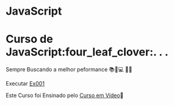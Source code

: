 # JavaScript

 <h1>Curso de JavaScript:four_leaf_clover:. . .</h1>

 Sempre Buscando a melhor peformance :books::ledger::computer: :iphone::pushpin:

 <p>Executar <a href="https://ezequiellsantos.github.io/JavaScript/exercicios/moduloA/ex001/ex001.html" target="_blank">Ex001</a></p>

 Este Curso foi Ensinado pelo <a href="https://www.cursoemvideo.com/" target="_blank">Curso em Vídeo</a>:beginner:
